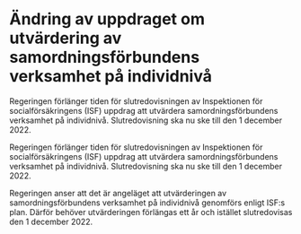 # Ändring av uppdraget om utvärdering av samordningsförbundens verksamhet på individnivå

Regeringen förlänger tiden för slutredovisningen av Inspektionen för socialförsäkringens (ISF) uppdrag att utvärdera samordningsförbundens verksamhet på individnivå. Slutredovisning ska nu ske till den 1 december 2022.

Regeringen förlänger tiden för slutredovisningen av Inspektionen för socialförsäkringens (ISF) uppdrag att utvärdera samordningsförbundens verksamhet på individnivå. Slutredovisning ska nu ske till den 1 december 2022.

Regeringen anser att det är angeläget att utvärderingen av samordningsförbundens verksamhet på individnivå genomförs enligt ISF:s plan. Därför behöver utvärderingen förlängas ett år och istället slutredovisas den 1 december 2022.

